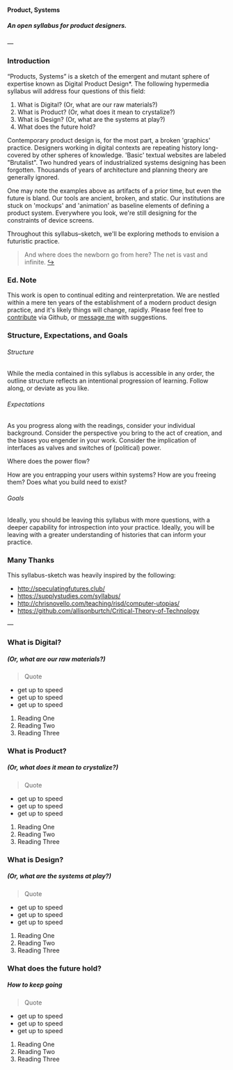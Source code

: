 #### Product, Systems
##### An open syllabus for product designers.

—

### Introduction

“Products, Systems” is a sketch of the emergent and mutant sphere of expertise known as Digital Product Design*. The following hypermedia syllabus will address four questions of this field:

1. What is Digital? (Or, what are our raw materials?)
2. What is Product? (Or, what does it mean to crystalize?)
3. What is Design? (Or, what are the systems at play?)
4. What does the future hold?

Contemporary product design is, for the most part, a broken 'graphics' practice. Designers working in digital contexts are repeating history long-covered by other spheres of knowledge. 'Basic' textual websites are labeled "Brutalist". Two hundred years of industrialized systems designing has been forgotten. Thousands of years of architecture and planning theory are generally ignored.

One may note the examples above as artifacts of a prior time, but even the future is bland. Our tools are ancient, broken, and static. Our institutions are stuck on 'mockups' and 'animation' as baseline elements of defining a product system. Everywhere you look, we're still designing for the constraints of device screens.

Throughout this syllabus–sketch, we'll be exploring methods to envision a futuristic practice.

> And where does the newborn go from here? The net is vast and infinite. [↪︎](https://youtu.be/G9vvqLXqHaE?t=148)

### Ed. Note

This work is open to continual editing and reinterpretation. We are nestled within a mere ten years of the establishment of a modern product design practice, and it's likely things will change, rapidly. Please feel free to [contribute](https://github.com/edouerd/products-systems) via Github, or [message me](https://twitter.com/edouerd) with suggestions.

### Structure, Expectations, and Goals

###### Structure

While the media contained in this syllabus is accessible in any order, the outline structure reflects an intentional progression of learning. 
Follow along, or deviate as you like.

###### Expectations

As you progress along with the readings, consider your individual background. Consider the perspective you bring to the act of creation, and the biases you engender in your work. Consider the implication of interfaces as valves and switches of (political) power.

Where does the power flow?

How are you entrapping your users within systems? How are you freeing them? Does what you build need to exist?

###### Goals

Ideally, you should be leaving this syllabus with more questions, with a deeper capability for introspection into your practice. Ideally, you will be leaving with a greater understanding of histories that can inform your practice.

### Many Thanks

This syllabus-sketch was heavily inspired by the following:

- http://speculatingfutures.club/
- https://supplystudies.com/syllabus/
- http://chrisnovello.com/teaching/risd/computer-utopias/
- https://github.com/allisonburtch/Critical-Theory-of-Technology

—

### What is Digital?
##### (Or, what are our raw materials?)

> Quote

- get up to speed
- get up to speed
- get up to speed

1. Reading One
2. Reading Two
3. Reading Three

### What is Product?
##### (Or, what does it mean to crystalize?)

> Quote

- get up to speed
- get up to speed
- get up to speed

1. Reading One
2. Reading Two
3. Reading Three

### What is Design?
##### (Or, what are the systems at play?)

> Quote

- get up to speed
- get up to speed
- get up to speed

1. Reading One
2. Reading Two
3. Reading Three

### What does the future hold?
##### How to keep going

> Quote

- get up to speed
- get up to speed
- get up to speed

1. Reading One
2. Reading Two
3. Reading Three
